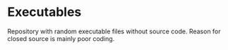 # Executables
Repository with random executable files without source code. Reason for closed source is mainly poor coding.
